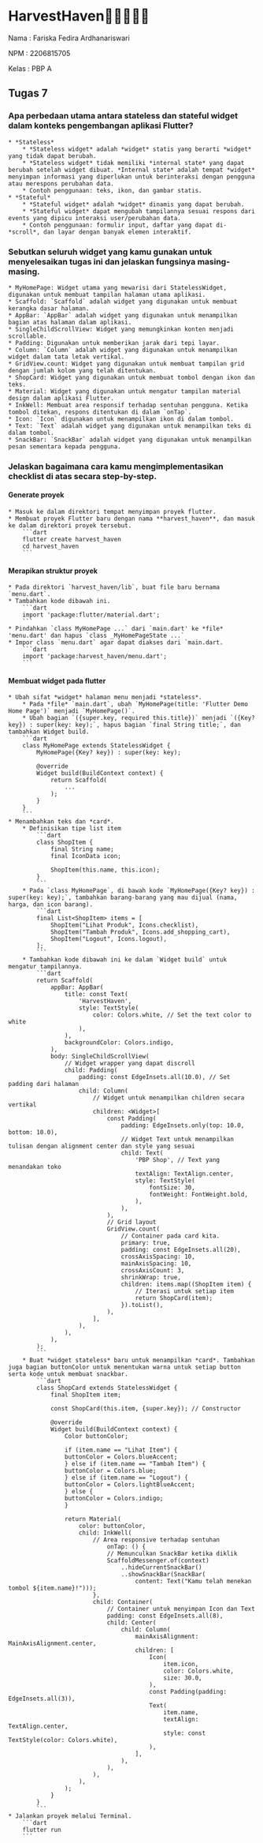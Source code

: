 # HarvestHaven🌾👨‍🌾🚜🌽

Nama    : Fariska Fedira Ardhanariswari

NPM     : 2206815705

Kelas   : PBP A


## Tugas 7

### Apa perbedaan utama antara stateless dan stateful widget dalam konteks pengembangan aplikasi Flutter?
    * *Stateless*
        * *Stateless widget* adalah *widget* statis yang berarti *widget* yang tidak dapat berubah.
        * *Stateless widget* tidak memiliki *internal state* yang dapat berubah setelah widget dibuat. *Internal state* adalah tempat *widget* menyimpan informasi yang diperlukan untuk berinteraksi dengan pengguna atau merespons perubahan data.
        * Contoh penggunaan: teks, ikon, dan gambar statis.
    * *Stateful*
        * *Stateful widget* adalah *widget* dinamis yang dapat berubah.
        * *Stateful widget* dapat mengubah tampilannya sesuai respons dari events yang dipicu interaksi user/perubahan data.
        * Contoh penggunaan: formulir input, daftar yang dapat di-*scroll*, dan layar dengan banyak elemen interaktif.

### Sebutkan seluruh widget yang kamu gunakan untuk menyelesaikan tugas ini dan jelaskan fungsinya masing-masing.
    * MyHomePage: Widget utama yang mewarisi dari StatelessWidget, digunakan untuk membuat tampilan halaman utama aplikasi.
    * Scaffold: `Scaffold` adalah widget yang digunakan untuk membuat kerangka dasar halaman.
    * AppBar: `AppBar` adalah widget yang digunakan untuk menampilkan bagian atas halaman dalam aplikasi.
    * SingleChildScrollView: Widget yang memungkinkan konten menjadi scrollable. 
    * Padding: Digunakan untuk memberikan jarak dari tepi layar. 
    * Column: `Column` adalah widget yang digunakan untuk menampilkan widget dalam tata letak vertikal.
    * GridView.count: Widget yang digunakan untuk membuat tampilan grid dengan jumlah kolom yang telah ditentukan. 
    * ShopCard: Widget yang digunakan untuk membuat tombol dengan ikon dan teks.
    * Material: Widget yang digunakan untuk mengatur tampilan material design dalam aplikasi Flutter. 
    * InkWell: Membuat area responsif terhadap sentuhan pengguna. Ketika tombol ditekan, respons ditentukan di dalam `onTap`.
    * Icon: `Icon` digunakan untuk menampilkan ikon di dalam tombol.
    * Text: `Text` adalah widget yang digunakan untuk menampilkan teks di dalam tombol.
    * SnackBar: `SnackBar` adalah widget yang digunakan untuk menampilkan pesan sementara kepada pengguna.

### Jelaskan bagaimana cara kamu mengimplementasikan checklist di atas secara step-by-step.

#### Generate proyek
    * Masuk ke dalam direktori tempat menyimpan proyek flutter.
    * Membuat proyek Flutter baru dengan nama **harvest_haven**, dan masuk ke dalam direktori proyek tersebut.
        ```dart
        flutter create harvest_haven
        cd harvest_haven
        ```

#### Merapikan struktur proyek
    * Pada direktori `harvest_haven/lib`, buat file baru bernama `menu.dart`.
    * Tambahkan kode dibawah ini.
        ```dart
        import 'package:flutter/material.dart';
        ```
    * Pindahkan `class MyHomePage ...` dari `main.dart' ke *file* 'menu.dart' dan hapus `class _MyHomePageState ...`
    * Impor class `menu.dart` agar dapat diakses dari `main.dart.
        ```dart
        import 'package:harvest_haven/menu.dart';
        ```

#### Membuat widget pada flutter
    * Ubah sifat *widget* halaman menu menjadi *stateless*.
        * Pada *file* `main.dart`, ubah `MyHomePage(title: 'Flutter Demo Home Page')` menjadi `MyHomePage()`.
        * Ubah bagian `({super.key, required this.title})` menjadi `({Key? key}) : super(key: key);`, hapus bagian `final String title;`, dan tambahkan Widget build.
        ```dart
        class MyHomePage extends StatelessWidget {
            MyHomePage({Key? key}) : super(key: key);

            @override
            Widget build(BuildContext context) {
                return Scaffold(
                    ...
                );
            }
        }
        ```
    * Menambahkan teks dan *card*.
        * Definisikan tipe list item
            ```dart
            class ShopItem {
                final String name;
                final IconData icon;

                ShopItem(this.name, this.icon);
            }
            ```
        * Pada `class MyHomePage`, di bawah kode `MyHomePage({Key? key}) : super(key: key);`, tambahkan barang-barang yang mau dijual (nama, harga, dan icon barang).
            ```dart
            final List<ShopItem> items = [
                ShopItem("Lihat Produk", Icons.checklist),
                ShopItem("Tambah Produk", Icons.add_shopping_cart),
                ShopItem("Logout", Icons.logout),
            ];
            ```
        * Tambahkan kode dibawah ini ke dalam `Widget build` untuk mengatur tampilannya.
            ```dart
            return Scaffold(
                appBar: AppBar(
                    title: const Text(
                        'HarvestHaven',
                        style: TextStyle(
                            color: Colors.white, // Set the text color to white
                        ),
                    ),
                    backgroundColor: Colors.indigo,
                ),
                body: SingleChildScrollView(
                    // Widget wrapper yang dapat discroll
                    child: Padding(
                        padding: const EdgeInsets.all(10.0), // Set padding dari halaman
                        child: Column(
                            // Widget untuk menampilkan children secara vertikal
                            children: <Widget>[
                                const Padding(
                                    padding: EdgeInsets.only(top: 10.0, bottom: 10.0),
                                    // Widget Text untuk menampilkan tulisan dengan alignment center dan style yang sesuai
                                    child: Text(
                                        'PBP Shop', // Text yang menandakan toko
                                        textAlign: TextAlign.center,
                                        style: TextStyle(
                                            fontSize: 30,
                                            fontWeight: FontWeight.bold,
                                        ),
                                    ),
                                ),
                                // Grid layout
                                GridView.count(
                                    // Container pada card kita.
                                    primary: true,
                                    padding: const EdgeInsets.all(20),
                                    crossAxisSpacing: 10,
                                    mainAxisSpacing: 10,
                                    crossAxisCount: 3,
                                    shrinkWrap: true,
                                    children: items.map((ShopItem item) {
                                        // Iterasi untuk setiap item
                                        return ShopCard(item);
                                    }).toList(),
                                ),
                            ],
                        ),
                    ),
                ),
            );
            ```
        * Buat *widget stateless* baru untuk menampilkan *card*. Tambahkan juga bagian buttonColor untuk menentukan warna untuk setiap button serta kode untuk membuat snackbar.
            ```dart
            class ShopCard extends StatelessWidget {
                final ShopItem item;

                const ShopCard(this.item, {super.key}); // Constructor

                @override
                Widget build(BuildContext context) {
                    Color buttonColor;

                    if (item.name == "Lihat Item") {
                    buttonColor = Colors.blueAccent;
                    } else if (item.name == "Tambah Item") {
                    buttonColor = Colors.blue;
                    } else if (item.name == "Logout") {
                    buttonColor = Colors.lightBlueAccent;
                    } else {
                    buttonColor = Colors.indigo;
                    }

                    return Material(
                        color: buttonColor,
                        child: InkWell(
                            // Area responsive terhadap sentuhan
                                onTap: () {
                                // Memunculkan SnackBar ketika diklik
                                ScaffoldMessenger.of(context)
                                    ..hideCurrentSnackBar()
                                    ..showSnackBar(SnackBar(
                                        content: Text("Kamu telah menekan tombol ${item.name}!")));
                            },
                            child: Container(
                                // Container untuk menyimpan Icon dan Text
                                padding: const EdgeInsets.all(8),
                                child: Center(
                                    child: Column(
                                        mainAxisAlignment: MainAxisAlignment.center,
                                        children: [
                                            Icon(
                                                item.icon,
                                                color: Colors.white,
                                                size: 30.0,
                                            ),
                                            const Padding(padding: EdgeInsets.all(3)),
                                            Text(
                                                item.name,
                                                textAlign: TextAlign.center,
                                                style: const TextStyle(color: Colors.white),
                                            ),
                                        ],
                                    ),
                                ),
                            ),
                        ),
                    );
                }
            }
            ```
    * Jalankan proyek melalui Terminal.
        ```dart
        flutter run
        ```
